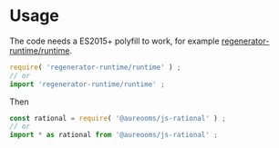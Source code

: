 # Usage
The code needs a ES2015+ polyfill to work, for example
[regenerator-runtime/runtime](https://babeljs.io/docs/usage/polyfill).
```js
require( 'regenerator-runtime/runtime' ) ;
// or
import 'regenerator-runtime/runtime' ;
```

Then
```js
const rational = require( '@aureooms/js-rational' ) ;
// or
import * as rational from '@aureooms/js-rational' ;
```
